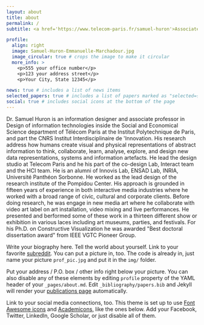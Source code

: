 ```yaml
---
layout: about
title: about
permalink: /
subtitle: <a href='https://www.telecom-paris.fr/samuel-huron'>Associate Professor Telecom Paris | Institute Polytechnique de Paris</a>. Address. Contacts. Motto. Etc.

profile:
  align: right
  image: Samuel-Huron-Emmanuelle-Marchadour.jpg
  image_circular: true # crops the image to make it circular
  more_info: >
    <p>555 your office number</p>
    <p>123 your address street</p>
    <p>Your City, State 12345</p>

news: true # includes a list of news items
selected_papers: true # includes a list of papers marked as "selected={true}"
social: true # includes social icons at the bottom of the page
---
```


Dr. Samuel Huron is an information designer and associate professor in Design of information technologies inside the Social and Economical Science department of Télécom Paris at the Institut Polytechnique de Paris, and part the CNRS Institut Interdisciplinaire de 'Innovation. His research address how humans create visual and physical representations of abstract information to think, collaborate, learn, analyse, explore, and design new data representations, systems and information artefacts. He lead the design studio at Telecom Paris and he his part of the co-design Lab, Interact team and the HCI team. He is an alumni of Innovis Lab, ENSAD Lab, INRIA, Université Panthéon Sorbonne. He worked as the lead design of the research institute of the Pompidou Center. His approach is grounded in fifteen years of experience in both interactive media industries where he worked with a broad range of civic, cultural and corporate clients. Before doing research, he was engage in new media art where he collaborate with video art label on art installation, video mixing and live performances. He presented and berformed some of these work in a thirteen different show or exhibition in various laces including art museums, parties, and festivals. For his Ph.D. on Constructive Visualization he was awarded "Best doctoral dissertation award" from IEEE VGTC Pioneer Group.

Write your biography here. Tell the world about yourself. Link to your favorite [subreddit](http://reddit.com). You can put a picture in, too. The code is already in, just name your picture `prof_pic.jpg` and put it in the `img/` folder.

Put your address / P.O. box / other info right below your picture. You can also disable any of these elements by editing `profile` property of the YAML header of your `_pages/about.md`. Edit `_bibliography/papers.bib` and Jekyll will render your [publications page](/al-folio/publications/) automatically.

Link to your social media connections, too. This theme is set up to use [Font Awesome icons](https://fontawesome.com/) and [Academicons](https://jpswalsh.github.io/academicons/), like the ones below. Add your Facebook, Twitter, LinkedIn, Google Scholar, or just disable all of them.
